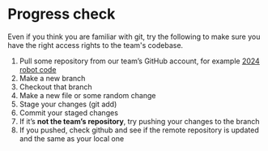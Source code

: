 # Progress check

Even if you think you are familiar with git, try the following to make sure you have the right access rights to the team's codebase.

1. Pull some repository from our team’s GitHub account, for example [2024 robot code](https://github.com/Eaglestrike/2024-RobotCode)
2. Make a new branch
3. Checkout that branch
4. Make a new file or some random change
5. Stage your changes (git add)
6. Commit your staged changes
7. If it’s **not the team’s repository**, try pushing your changes to the branch
8. If you pushed, check github and see if the remote repository is updated and the same as your local one
